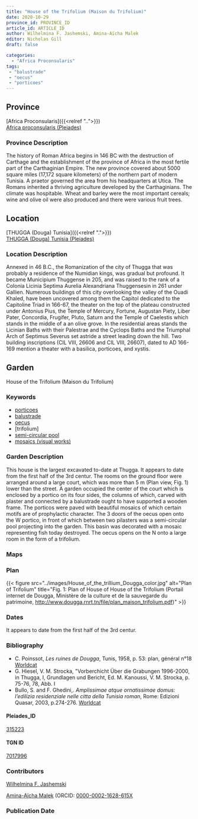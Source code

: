 ```yaml
---
title: "House of the Trifolium (Maison du Trifolium)"
date: 2020-10-29
province_id: PROVINCE_ID
article_id: ARTICLE_ID
author: Wilhelmina F. Jashemski, Amina-Aïcha Malek
editor: Nicholas Gill
draft: false

categories:
  - "Africa Proconsularis"
tags:
 - "balustrade"
 - "oecus"
 - "porticoes"
---
```


## Province
[Africa Proconsularis]({{<relref "..">}}) \
[Africa proconsularis (Pleiades)](https://pleiades.stoa.org/places/991341)

### Province Description

The history of Roman Africa begins in 146 BC with the destruction of Carthage and the establishment of the province of Africa in the most fertile part of the Carthaginian Empire. The new province covered about 5000 square miles (17,172 square kilometers) of the northern part of modern Tunisia. A praetor governed the area from his headquarters at Utica. The Romans inherited a thriving agriculture developed by the Carthaginians. The  climate was hospitable. Wheat and barley were the most important cereals; wine and olive oil were also produced and there were various fruit trees.

## Location
[THUGGA (Douga) Tunisia]({{<relref ".">}}) \
[THUGGA (Douga) Tunisia (Pleiades)](https://pleiades.stoa.org/places/315223)

<!--### Plan of City

{{< figure src="../images/Doua_plan_city.jpg" alt="Plan of Thugga" title="Plan of the Thugga" >}}
-->


### Location Description

Annexed in 46 B.C., the Romanization of the city of Thugga that was probably a residence of the Numidian kings, was gradual but profound. It became Municipium Thuggense in 205, and was raised to the rank of a Colonia Licinia Septima Aurelia Alexandriana Thuggensesin in 261 under Gallien. Numerous buildings of this city overlooking the valley of the Ouadi Khaled, have been uncovered among them the Capitol dedicated to the Capitoline Triad in 166-67, the theater on the top of the plateau constructed under Antonius Pius, the Temple of Mercury, Fortune, Augustan Piety, Liber Pater, Concordia, Frugifer, Pluto, Saturn and the Temple of Caelestis which stands in the middle of a an olive grove. In the residential areas stands the Licinian Baths with their Palestrae and the Cyclops Baths and the Triumphal Arch of Septimus Severus set astride a street leading down the hill. Two building inscriptions (CIL VIII, 26606 and CIL VIII, 26607), dated to AD 166-169 mention a theater with a basilica, porticoes, and xystis.

## Garden

House of the Trifolium (Maison du Trifolium)

### Keywords

- [porticoes](http://vocab.getty.edu/page/aat/300004145)
- [balustrade](http://vocab.getty.edu/page/aat/300001989)
- [oecus](http://vocab.getty.edu/page/aat/300080791)
- [trifolium]
- [semi-circular pool](#)
- [mosaics (visual works)](http://vocab.getty.edu/page/aat/300015342)

### Garden Description

This house is the largest excavated to-date at Thugga. It appears to date from the first half of the 3rd centur. The rooms on the ground floor were arranged around a large court, which was more than 5 m (Plan view, Fig. 1) lower than the street. A garden occupied the center of the court which is enclosed by a portico on its four sides, the columns of which, carved with plaster and connected by a balustrade ought to have supported a wooden frame. The porticos were paved with beautiful mosaics of which certain motifs are of prophylactic character. The 3 doors of the oecus open onto the W portico, in front of which between two pilasters was a semi-circular pool projecting into the garden. This basin was decorated with a mosaic representing fish today destroyed. The oecus opens on the N onto a large room in the form of a trifolium.

### Maps

### Plan
{{< figure src="../images/House_of_the_trillium_Dougga_color.jpg" alt="Plan of Trifolium" title="Fig. 1: Plan of House of House of the Trifolium (Portail internet de Dougga, Ministère de la culture et de la sauvegarde du patrimoine, http://www.dougga.rnrt.tn/file/plan_maison_trifolium.pdf)" >}}

### Dates
It appears to date from the first half of the 3rd centur.

### Bibliography
*  C. Poinssot, *Les ruines de Dougga*, Tunis, 1958, p. 53: plan, général n°18 [Worldcat](http://www.worldcat.org/oclc/475099061)
*  G. Hiesel, V. M. Strocka, "Vorberchicht Über die Grabungen 1996-2000, in Thugga, I, Grundlagen und Bericht, Ed. M. Kanoussi, V. M. Strocka, p. 75-76, 78, Abb. I
*  Bullo, S. and F. Ghedini,. *Amplissimae atque ornatissimae domus: l’edilizia residenziale nelle citta della Tunisia roman*, Rome: Edizioni Quasar, 2003, p.274-276. [Worldcat](http://www.worldcat.org/oclc/989088620)

#### Pleiades_ID

[315223](https://pleiades.stoa.org/places/315223)

#### TGN ID

[7017996](http://vocab.getty.edu/page/tgn/7017996)

### Contributors

[Wilhelmina F. Jashemski](http://worldcat.org/identities/lccn-n80037970/)

[Amina-Aïcha Malek](http://worldcat.org/identities/lccn-n2012075871/) (ORCID: [0000-0002-1628-615X](https://orcid.org/0000-0002-1628-615X)

### Publication Date